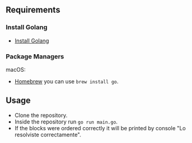 ## Requirements

### Install Golang

- [Install Golang](https://go.dev/doc/install)

### Package Managers

macOS:
-  [Homebrew](https://formulae.brew.sh/formula/go) you can use `brew install go`.

## Usage

- Clone the repository.
- Inside the repository run `go run main.go`.
- If the blocks were ordered correctly it will be printed by console "Lo resolviste correctamente".